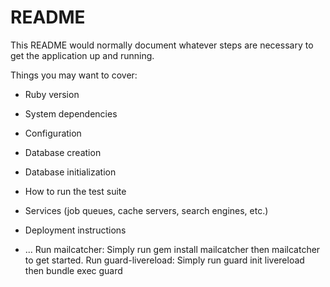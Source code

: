 # README

This README would normally document whatever steps are necessary to get the
application up and running.

Things you may want to cover:

* Ruby version

* System dependencies

* Configuration

* Database creation

* Database initialization

* How to run the test suite

* Services (job queues, cache servers, search engines, etc.)

* Deployment instructions

* ...
Run mailcatcher: Simply run gem install mailcatcher then mailcatcher to get started.
Run guard-livereload: Simply run guard init livereload then bundle exec guard